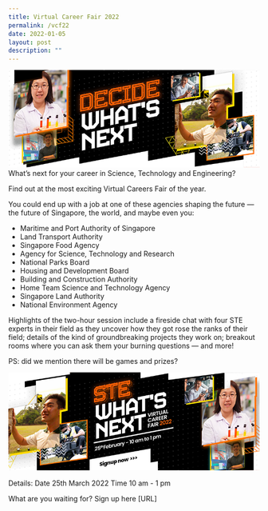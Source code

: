 ```yaml
---
title: Virtual Career Fair 2022
permalink: /vcf22
date: 2022-01-05
layout: post
description: ""
---
```

![Alt text for image on Isomer site](/images/header1.png)
What’s next for your career in Science, Technology and Engineering? 
 
Find out at the most exciting Virtual Careers Fair of the year.  
 
You could end up with a job at one of these agencies shaping the future — the future of Singapore, the world, and maybe even you: 

* Maritime and Port Authority of Singapore  
* Land Transport Authority  
* Singapore Food Agency  
* Agency for Science, Technology and Research  
* National Parks Board  
* Housing and Development Board  
* Building and Construction Authority  
* Home Team Science and Technology Agency  
* Singapore Land Authority  
* National Environment Agency  

 
Highlights of the two-hour session include a fireside chat with four STE experts in their field as they uncover how they got rose the ranks of their field; details of the kind of groundbreaking projects they work on; breakout rooms where you can ask them your burning questions — and more!  

PS: did we mention there will be games and prizes? 

![Alt text for image on Isomer site](/images/STE-bannerpage-banner2.png) 

Details: 
Date 25th March 2022
Time 10 am - 1 pm
 
What are you waiting for? Sign up here [URL]